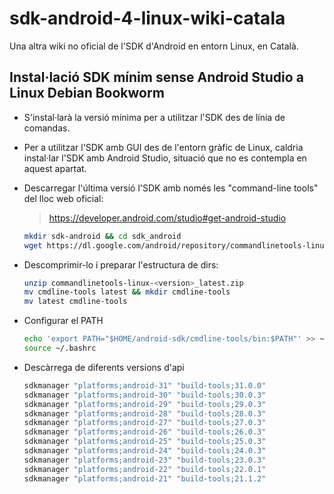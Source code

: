 # sdk-android-4-linux-wiki-catala
Una altra wiki no oficial de l'SDK d'Android en entorn Linux, en Català.


## Instal·lació SDK mínim sense Android Studio a Linux Debian Bookworm
- S'instal·larà la versió mínima per a utilitzar l'SDK des de línia de comandas.
- Per a utilitzar l'SDK amb GUI des de l'entorn gràfic de Linux, caldria instal·lar l'SDK amb Android Studio, situació que no es contempla en aquest apartat.
- Descarregar l'última versió l'SDK amb només les "command-line tools" del lloc web oficial:
  > https://developer.android.com/studio#get-android-studio
  ```bash
  mkdir sdk-android && cd sdk_android
  wget https://dl.google.com/android/repository/commandlinetools-linux-9477386_latest.zip
  ```
- Descomprimir-lo i preparar l'estructura de dirs:
  ```bash
  unzip commandlinetools-linux-<version>_latest.zip
  mv cmdline-tools latest && mkdir cmdline-tools
  mv latest cmdline-tools
  ```
- Configurar el PATH
  ```bash
  echo 'export PATH="$HOME/android-sdk/cmdline-tools/bin:$PATH"' >> ~/.bashrc
  source ~/.bashrc
  ```

- Descàrrega de diferents versions d'api
  ```bash
  sdkmanager "platforms;android-31" "build-tools;31.0.0"
  sdkmanager "platforms;android-30" "build-tools;30.0.3"
  sdkmanager "platforms;android-29" "build-tools;29.0.3"
  sdkmanager "platforms;android-28" "build-tools;28.0.3"
  sdkmanager "platforms;android-27" "build-tools;27.0.3"
  sdkmanager "platforms;android-26" "build-tools;26.0.3"
  sdkmanager "platforms;android-25" "build-tools;25.0.3"
  sdkmanager "platforms;android-24" "build-tools;24.0.3"
  sdkmanager "platforms;android-23" "build-tools;23.0.3"
  sdkmanager "platforms;android-22" "build-tools;22.0.1"
  sdkmanager "platforms;android-21" "build-tools;21.1.2"
  ```
  
